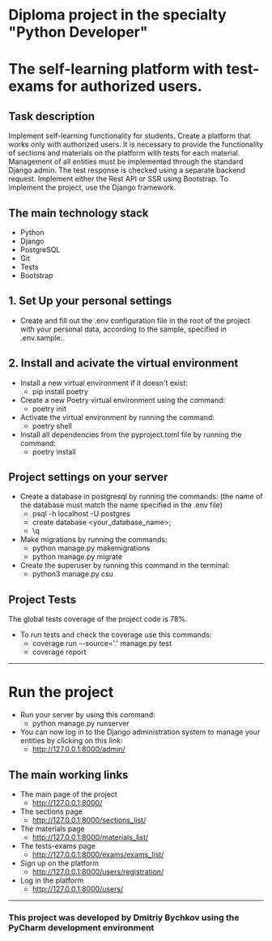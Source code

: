 # Diploma project in the specialty "Python Developer"
# The self-learning platform with test-exams for authorized users.

## Task description
Implement self-learning functionality for students. 
Create a platform that works only with authorized users. 
It is necessary to provide the functionality of sections and materials on the platform with tests for each material. 
Management of all entities must be implemented through the standard Django admin. 
The test response is checked using a separate backend request. 
Implement either the Rest API or SSR using Bootstrap. 
To implement the project, use the Django framework.

## The main technology stack
- Python 
- Django
- PostgreSQL
- Git
- Tests
- Bootstrap

## 1. Set Up your personal settings
- Create and fill out the .env configuration file in the root of the project with your personal data,
according to the sample, specified in .env.sample.

## 2. Install and acivate the virtual environment
- Install a new virtual environment if it doesn't exist:
    * pip install poetry
- Create a new Poetry virtual environment using the command:
    * poetry init
- Activate the virtual environment by running the command:
    * poetry shell
- Install all dependencies from the pyproject.toml file by running the command:
    * poetry install
  
## Project settings on your server
- Create a database in postgresql by running the commands:
  (the name of the database must match the name specified in the .env file)
    * psql -h localhost -U postgres
    * create database <your_database_name>;
    * \q
- Make migrations by running the commands:
    * python manage.py makemigrations
    * python manage.py migrate
- Create the superuser by running this command in the terminal:
    * python3 manage.py csu

## Project Tests
The global tests coverage of the project code is 78%.
- To run tests and check the coverage use this commands:
    * coverage run --source='.' manage.py test
    * coverage report

--------------------------------------------------------------------

# Run the project
- Run your server by using this command:
    * python manage.py runserver
- You can now log in to the Django administration system to manage your entities by clicking on this link:
    * http://127.0.0.1:8000/admin/

## The main working links
- The main page of the project
    * http://127.0.0.1:8000/
- The sections page
    * http://127.0.0.1:8000/sections_list/
- The materials page
    * http://127.0.0.1:8000/materials_list/
- The tests-exams page
    * http://127.0.0.1:8000/exams/exams_list/
- Sign up on the platform
    * http://127.0.0.1:8000/users/registration/
- Log in the platform
    * http://127.0.0.1:8000/users/
  
--------------------------------------------------------------------

### This project was developed by Dmitriy Bychkov using the PyCharm development environment
